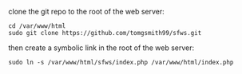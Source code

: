 clone the git repo to the root of the web server:

```
cd /var/www/html
sudo git clone https://github.com/tomgsmith99/sfws.git
```

then create a symbolic link in the root of the web server:

```
sudo ln -s /var/www/html/sfws/index.php /var/www/html/index.php
```